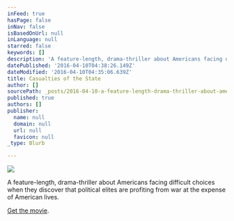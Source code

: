 ```yaml
---
inFeed: true
hasPage: false
inNav: false
isBasedOnUrl: null
inLanguage: null
starred: false
keywords: []
description: 'A feature-length, drama-thriller about Americans facing difficult choices when they discover that political elites are profiting from war at the expense of American lives.'
datePublished: '2016-04-10T04:38:26.149Z'
dateModified: '2016-04-10T04:35:06.639Z'
title: Casualties of the State
author: []
sourcePath: _posts/2016-04-10-a-feature-length-drama-thriller-about-americans-facing-diff.md
published: true
authors: []
publisher:
  name: null
  domain: null
  url: null
  favicon: null
_type: Blurb

---
```

![](https://the-grid-user-content.s3-us-west-2.amazonaws.com/58771e77-65f9-4e42-a00a-ee418da70a8a.jpg)

A feature-length, drama-thriller about Americans facing difficult choices when they discover that political elites are profiting from war at the expense of American lives.

[Get the movie][0].

[0]: https://gum.co/wEMV